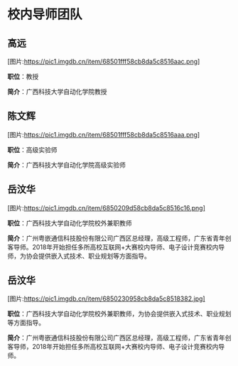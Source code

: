 # 校内导师团队

## 高远
[图片:https://pic1.imgdb.cn/item/68501fff58cb8da5c8516aac.png]

**职位**：教授

**简介**：广西科技大学自动化学院教授


## 陈文辉
[图片:https://pic1.imgdb.cn/item/68501fff58cb8da5c8516aaa.png]

**职位**：高级实验师

**简介**：广西科技大学自动化学院高级实验师


## 岳汶华
[图片:https://pic1.imgdb.cn/item/6850209d58cb8da5c8516c16.png]

**职位**：广西科技大学自动化学院校外兼职教师

**简介**：广州粤嵌通信科技股份有限公司广西区总经理，高级工程师，广东省青年创客导师。2018年开始担任多所高校互联网+大赛校内导师、电子设计竞赛校内导师，为协会提供嵌入式技术、职业规划等方面指导。

## 岳汶华
[图片:https://pic1.imgdb.cn/item/6850230958cb8da5c8518382.jpg]

**职位**：广西科技大学自动化学院校外兼职教师，为协会提供嵌入式技术、职业规划等方面指导。

**简介**：广州粤嵌通信科技股份有限公司广西区总经理，高级工程师，广东省青年创客导师，2018年开始担任多所高校互联网+大赛校内导师、电子设计竞赛校内导师。